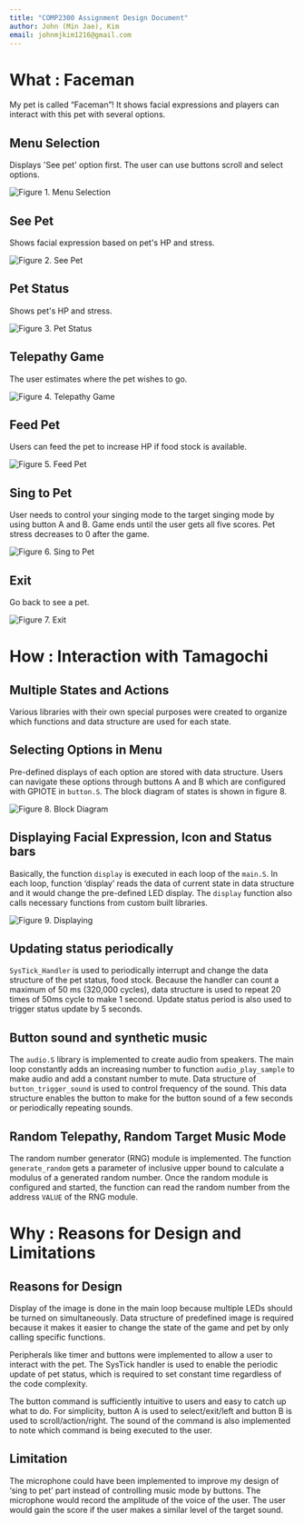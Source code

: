 ```yaml
---
title: "COMP2300 Assignment Design Document"
author: John (Min Jae), Kim
email: johnmjkim1216@gmail.com
---
```


# What : Faceman

My pet is called “Faceman”! It shows facial expressions and players can interact with this pet with several options.

## Menu Selection

Displays 'See pet' option first. The user can use buttons scroll and select options.

![Figure 1. Menu Selection](assets/menu_selection_image.png)

## See Pet

Shows facial expression based on pet's HP and stress.

![Figure 2. See Pet](assets/see_pet_image.png)

## Pet Status

Shows pet's HP and stress.

![Figure 3. Pet Status](assets/pet_status_image.png)

## Telepathy Game

The user estimates where the pet wishes to go.

![Figure 4. Telepathy Game](assets/telepathy_game_image.png)

## Feed Pet

Users can feed the pet to increase HP if food stock is available.

![Figure 5. Feed Pet](assets/feed_pet_image.png)

## Sing to Pet

User needs to control your singing mode to the target singing mode by using button A and B. Game ends until the user gets all five scores. Pet stress decreases to 0 after the game.

![Figure 6. Sing to Pet](assets/sing_to_pet_image.png)

## Exit

Go back to see a pet.

![Figure 7. Exit](assets/exit_image.png)

# How : Interaction with Tamagochi 

## Multiple States and Actions

Various libraries with their own special purposes were created to organize which functions and data structure are used for each state.

## Selecting Options in Menu

Pre-defined displays of each option are stored with data structure. Users can navigate these options through buttons A and B which are configured with GPIOTE in <code>button.S</code>. The block diagram of states is shown in figure 8.

![Figure 8. Block Diagram](assets/block_diagram_image.png)

## Displaying Facial Expression, Icon and Status bars

Basically, the function <code>display</code> is executed in each loop of the <code>main.S</code>. In each loop, function ‘display’ reads the data of current state in data structure and it would change the pre-defined LED display. The <code>display</code> function also calls necessary functions from custom built libraries.

![Figure 9. Displaying](assets/displaying_image.png)

## Updating status periodically

<code>SysTick_Handler</code> is used to periodically interrupt and change the data structure of the pet status, food stock. Because the handler can count a maximum of 50 ms (320,000 cycles), data structure is used to repeat 20 times of 50ms cycle to make 1 second. Update status period is also used to trigger status update by 5 seconds.

## Button sound and synthetic music

The <code>audio.S</code> library is implemented to create audio from speakers. The main loop constantly adds an increasing number to function <code>audio_play_sample</code> to make audio and add a constant number to mute. Data structure of <code>button_trigger_sound</code> is used to control frequency of the sound. This data structure enables the button to make for the button sound of a few seconds or periodically repeating sounds.

## Random Telepathy, Random Target Music Mode

The random number generator (RNG) module is implemented. The function <code>generate_random</code> gets a parameter of inclusive upper bound to calculate a modulus of a generated random number. Once the random module is configured and started, the function can read the random number from the address <code>VALUE</code> of the RNG module.

# Why : Reasons for Design and Limitations

## Reasons for Design

Display of the image is done in the main loop because multiple LEDs should be turned on simultaneously. Data structure of predefined image is required because it makes it easier to change the state of the game and pet by only calling specific functions.

Peripherals like timer and buttons were implemented to allow a user to interact with the pet. The SysTick handler is used to enable the periodic update of pet status, which is required to set constant time regardless of the code complexity. 

The button command is sufficiently intuitive to users and easy to catch up what to do. For simplicity, button A is used to select/exit/left and button B is used to scroll/action/right. The sound of the command is also implemented to note which command is being executed to the user.

## Limitation

The microphone could have been implemented to improve my design of ‘sing to pet’ part instead of controlling music mode by buttons. The microphone would record the amplitude of the voice of the user. The user would gain the score if the user makes a similar level of the target sound.
